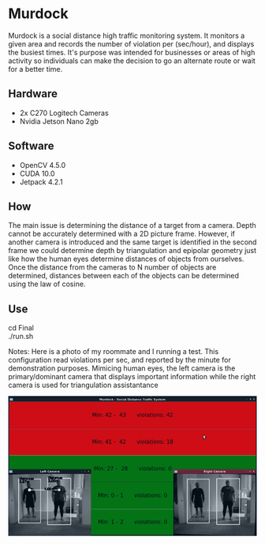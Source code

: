 # Murdock

Murdock is a social distance high traffic monitoring system. It monitors a given area and records the number of violation per (sec/hour), and displays the busiest times. It's purpose was intended for businesses or areas of high activity so individuals can make the decision to go an alternate route or wait for a better time.


## Hardware 
  - 2x C270 Logitech Cameras
  - Nvidia Jetson Nano 2gb

## Software
  - OpenCV 4.5.0
  - CUDA 10.0
  - Jetpack 4.2.1

## How
  The main issue is determining the distance of a target from a camera. Depth cannot be accurately determined with a 2D picture frame. However, if another camera is introduced and the same target is identified in the second frame we could determine depth by triangulation and epipolar geometry just like how the human eyes determine distances of objects from ourselves.\
  Once the distance from the cameras to N number of objects are determined, distances between each of the objects can be determined using the law of cosine.
  

## Use

  cd Final\
  ./run.sh

  Notes:
  Here is a photo of my roommate and I running a test. This configuration read violations per sec, and reported by the minute for demonstration purposes.
  Mimicing human eyes, the left camera is the primary/dominant camera that displays important information while the right camera is used for triangulation 
  assistantance 
  
  ![alt text](https://github.com/MarcoYbanez/Murdock/blob/main/Murdock_demo.png?raw=true)

